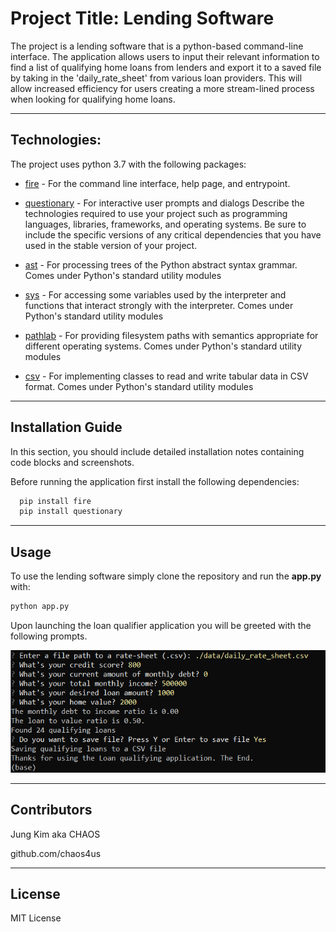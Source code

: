 # Project Title: Lending Software

The project is a lending software that is a python-based command-line interface. The application allows users to input their relevant information to find a list of qualifying home loans from lenders and export it to a saved file by taking in the 'daily_rate_sheet' from various loan providers. This will allow increased efficiency for users creating a more stream-lined process when looking for qualifying home loans. 


---

## Technologies:

The project uses python 3.7 with the following packages:

* [fire](https://github.com/google/python-fire) - For the command line interface, help page, and entrypoint.

* [questionary](https://github.com/tmbo/questionary) - For interactive user prompts and dialogs
Describe the technologies required to use your project such as programming languages, libraries, frameworks, and operating systems. Be sure to include the specific versions of any critical dependencies that you have used in the stable version of your project.

* [ast](https://docs.python.org/3/library/ast.html) - For processing trees of the Python abstract syntax grammar. Comes under Python's standard utility modules

* [sys](https://docs.python.org/3/library/sys.html) - For accessing some variables used by the interpreter and functions that interact strongly with the interpreter. Comes under Python's standard utility modules

* [pathlab](https://docs.python.org/3/library/pathlib.html) - For providing filesystem paths with semantics appropriate for different operating systems. Comes under Python's standard utility modules

* [csv](https://docs.python.org/3/library/csv.html) - For implementing classes to read and write tabular data in CSV format. Comes under Python's standard utility modules


---

## Installation Guide

In this section, you should include detailed installation notes containing code blocks and screenshots.

Before running the application first install the following dependencies:

```python
  pip install fire
  pip install questionary
```

---

## Usage

To use the lending software simply clone the repository and run the **app.py** with:

```python
python app.py
```

Upon launching the loan qualifier application you will be greeted with the following prompts.

![Lending Application Screenshot](image.png)


---

## Contributors

Jung Kim aka CHAOS

github.com/chaos4us

---

## License

MIT License
